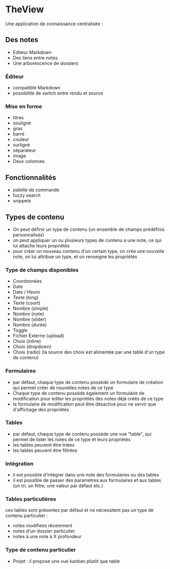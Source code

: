 # TheView

Une application de connaissance centralisée :

## Des notes
- Editeur Markdown
- Des liens entre notes
- Une arborescence de dossiers

### Éditeur
- compatible Markdown
- possibilité de switch entre rendu et source

### Mise en forme 
- titres
- souligné
- gras
- barré
- couleur
- surligné
- séparateur
- image
- Deux colonnes

## Fonctionnalités 
- palette de commande
- fuzzy search
- snippets

## Types de contenu
- On peut définir un type de contenu (un ensemble de champs prédéfinis personnalisés)
- on peut appliquer un ou plusieurs types de contenu a une note, ce qui lui attache leurs propriétés 
- pour créer un nouveau contenu d'un certain type, on crée une nouvelle note, on lui attribue un type, et on renseigne les propriétés

### Type de champs disponibles
- Coordonnées
- Date
- Date / Heure
- Texte (long)
- Texte (court)
- Nombre (simple)
- Nombre (note)
- Nombre (slider)
- Nombre (durée)
- Toggle
- Fichier Externe (upload)
- Choix (inline)
- Choix (dropdown)
- Choix (radio)
(la source des choix est alimentée par une table d'un type de contenu)

### Formulaires 
- par défaut, chaque type de contenu possède un formulaire de création qui permet créer de nouvelles notes de ce type
- Chaque type de contenu possède également un formulaire de modification pour éditer les propriétés des notes déjà créés de ce type
- le formulaire de modification peut être désactivé pour ne servir que d'affichage des propriétés 

### Tables
- par défaut, chaque type de contenu possède une vue "table", qui permet de lister les notes de ce type et leurs propriétés
- les tables peuvent être triées
- les tables peuvent être filtrées

### Intégration 
- il est possible d'intégrer dans une note des formulaires ou des tables
- il est possible de passer des paramètres aux formulaires et aux tables (un tri, un filtre, une valeur par défaut etc.)

### Tables particulières 
ces tables sont présentes par défaut et ne nécessitent pas un type de contenu particulier :
- notes modifiées récemment
- notes d'un dossier particulier
- notes à une note à X profondeur

### Type de contenu particulier 
- Projet : il propose une vue kanban plutôt que table



